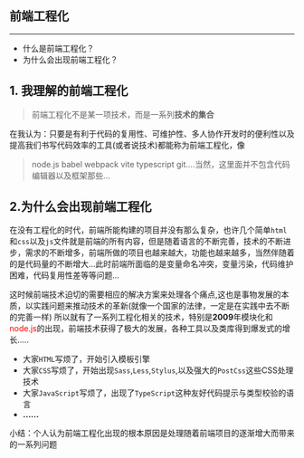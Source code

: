 ## 前端工程化

---

- 什么是前端工程化？
- 为什么会出现前端工程化？
## 1. 我理解的前端工程化
> 前端工程化不是某一项技术，而是一系列**技术的集合**

在我认为：只要是有利于代码的复用性、可维护性、多人协作开发时的便利性以及提高我们书写代码效率的工具(或者说技术)都能称为前端工程化，像
> node.js babel webpack vite typescript git....当然，这里面并不包含代码编辑器以及框架那些...

## 2.为什么会出现前端工程化

在没有工程化的时代，前端所能构建的项目并没有那么复杂，也许几个简单`html`和`css`以及`js`文件就是前端的所有内容，但是随着语言的不断完善，技术的不断进步，需求的不断增多，前端所做的项目也越来越大，功能也越来越多，当然伴随着的是代码量的不断增大...此时前端所面临的是变量命名冲突，变量污染，代码维护困难，代码复用性差等等问题...

这时候前端技术迫切的需要相应的解决方案来处理各个痛点,这也是事物发展的本质，以实践问题来推动技术的革新(就像一个国家的法律，一定是在实践中去不断的完善一样)
所以就有了一系列工程化相关的技术，特别是**2009**年模块化和<span style="color:#f00;">node.js</span>的出现，前端技术获得了极大的发展，各种工具以及类库得到爆发式的增长.....

- 大家`HTML`写烦了，开始引入模板引擎
- 大家`CSS`写烦了，开始出现`Sass`,`Less`,`Stylus`,以及强大的`PostCss`这些CSS处理技术
- 大家`JavaScript`写烦了，出现了`TypeScript`这种友好代码提示与类型校验的语言
- **......**

小结：个人认为前端工程化出现的根本原因是处理随着前端项目的逐渐增大而带来的一系列问题